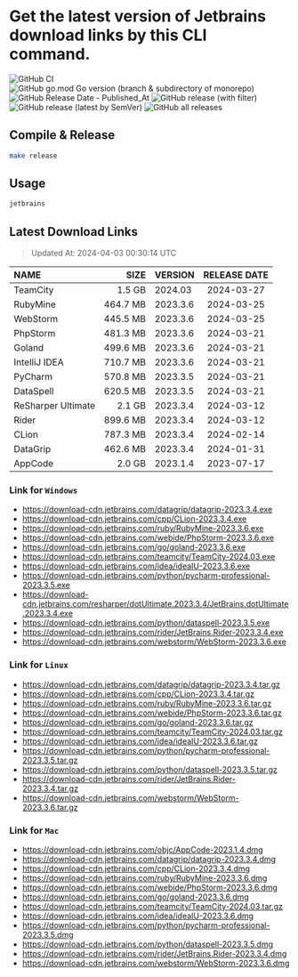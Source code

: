 # Get the latest version of Jetbrains download links by this CLI command.

![GitHub CI](https://github.com/designinlife/jetbrains/actions/workflows/ci.yml/badge.svg)
![GitHub go.mod Go version (branch & subdirectory of monorepo)](https://img.shields.io/github/go-mod/go-version/designinlife/jetbrains/master)
![GitHub Release Date - Published_At](https://img.shields.io/github/release-date/designinlife/jetbrains)
![GitHub release (with filter)](https://img.shields.io/github/v/release/designinlife/jetbrains)
![GitHub release (latest by SemVer)](https://img.shields.io/github/downloads/designinlife/jetbrains/v1.1.10/total)
![GitHub all releases](https://img.shields.io/github/downloads/designinlife/jetbrains/total)

## Compile & Release

```bash
make release
```

## Usage

```bash
jetbrains
```

## Latest Download Links

> Updated At: 2024-04-03 00:30:14 UTC

| NAME | SIZE | VERSION | RELEASE DATE |
| :-- | --: | :-- | :--: |
| TeamCity | 1.5 GB | 2024.03 | 2024-03-27 |
| RubyMine | 464.7 MB | 2023.3.6 | 2024-03-25 |
| WebStorm | 445.5 MB | 2023.3.6 | 2024-03-25 |
| PhpStorm | 481.3 MB | 2023.3.6 | 2024-03-21 |
| Goland | 499.6 MB | 2023.3.6 | 2024-03-21 |
| IntelliJ IDEA | 710.7 MB | 2023.3.6 | 2024-03-21 |
| PyCharm | 570.8 MB | 2023.3.5 | 2024-03-21 |
| DataSpell | 620.5 MB | 2023.3.5 | 2024-03-21 |
| ReSharper Ultimate | 2.1 GB | 2023.3.4 | 2024-03-12 |
| Rider | 899.6 MB | 2023.3.4 | 2024-03-12 |
| CLion | 787.3 MB | 2023.3.4 | 2024-02-14 |
| DataGrip | 462.6 MB | 2023.3.4 | 2024-01-31 |
| AppCode | 2.0 GB | 2023.1.4 | 2023-07-17 |

### Link for `Windows`

* <https://download-cdn.jetbrains.com/datagrip/datagrip-2023.3.4.exe>
* <https://download-cdn.jetbrains.com/cpp/CLion-2023.3.4.exe>
* <https://download-cdn.jetbrains.com/ruby/RubyMine-2023.3.6.exe>
* <https://download-cdn.jetbrains.com/webide/PhpStorm-2023.3.6.exe>
* <https://download-cdn.jetbrains.com/go/goland-2023.3.6.exe>
* <https://download-cdn.jetbrains.com/teamcity/TeamCity-2024.03.exe>
* <https://download-cdn.jetbrains.com/idea/ideaIU-2023.3.6.exe>
* <https://download-cdn.jetbrains.com/python/pycharm-professional-2023.3.5.exe>
* <https://download-cdn.jetbrains.com/resharper/dotUltimate.2023.3.4/JetBrains.dotUltimate.2023.3.4.exe>
* <https://download-cdn.jetbrains.com/python/dataspell-2023.3.5.exe>
* <https://download-cdn.jetbrains.com/rider/JetBrains.Rider-2023.3.4.exe>
* <https://download-cdn.jetbrains.com/webstorm/WebStorm-2023.3.6.exe>

### Link for `Linux`

* <https://download-cdn.jetbrains.com/datagrip/datagrip-2023.3.4.tar.gz>
* <https://download-cdn.jetbrains.com/cpp/CLion-2023.3.4.tar.gz>
* <https://download-cdn.jetbrains.com/ruby/RubyMine-2023.3.6.tar.gz>
* <https://download-cdn.jetbrains.com/webide/PhpStorm-2023.3.6.tar.gz>
* <https://download-cdn.jetbrains.com/go/goland-2023.3.6.tar.gz>
* <https://download-cdn.jetbrains.com/teamcity/TeamCity-2024.03.tar.gz>
* <https://download-cdn.jetbrains.com/idea/ideaIU-2023.3.6.tar.gz>
* <https://download-cdn.jetbrains.com/python/pycharm-professional-2023.3.5.tar.gz>
* <https://download-cdn.jetbrains.com/python/dataspell-2023.3.5.tar.gz>
* <https://download-cdn.jetbrains.com/rider/JetBrains.Rider-2023.3.4.tar.gz>
* <https://download-cdn.jetbrains.com/webstorm/WebStorm-2023.3.6.tar.gz>

### Link for `Mac`

* <https://download-cdn.jetbrains.com/objc/AppCode-2023.1.4.dmg>
* <https://download-cdn.jetbrains.com/datagrip/datagrip-2023.3.4.dmg>
* <https://download-cdn.jetbrains.com/cpp/CLion-2023.3.4.dmg>
* <https://download-cdn.jetbrains.com/ruby/RubyMine-2023.3.6.dmg>
* <https://download-cdn.jetbrains.com/webide/PhpStorm-2023.3.6.dmg>
* <https://download-cdn.jetbrains.com/go/goland-2023.3.6.dmg>
* <https://download-cdn.jetbrains.com/teamcity/TeamCity-2024.03.tar.gz>
* <https://download-cdn.jetbrains.com/idea/ideaIU-2023.3.6.dmg>
* <https://download-cdn.jetbrains.com/python/pycharm-professional-2023.3.5.dmg>
* <https://download-cdn.jetbrains.com/python/dataspell-2023.3.5.dmg>
* <https://download-cdn.jetbrains.com/rider/JetBrains.Rider-2023.3.4.dmg>
* <https://download-cdn.jetbrains.com/webstorm/WebStorm-2023.3.6.dmg>
